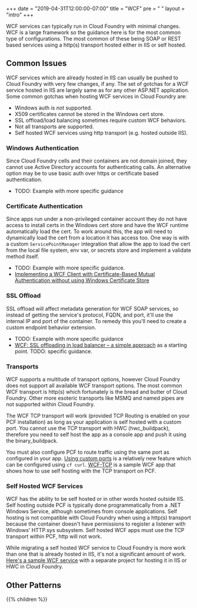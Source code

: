 +++
date = "2019-04-31T12:00:00-07:00"
title = "WCF"
pre = "<i class='fa fa-phone'></i> "
layout = "intro"
+++


WCF services can typically run in Cloud Foundry with minimal changes. WCF is a large framework so the guidance here is for the most common type of configurations. The most common of these being SOAP or REST based services using a http(s) transport hosted either in IIS or self hosted.

## Common Issues

WCF services which are already hosted in IIS can usually be pushed to Cloud Foundry with very few changes, if any. The set of gotchas for a WCF service hosted in IIS are largely same as for any other ASP.NET application. Some common gotchas when hosting WCF services in Cloud Foundry are:

- Windows auth is _not_ supported.
- X509 certificates cannot be stored in the Windows cert store.
- SSL offload/load balancing sometimes require custom WCF behaviors.
- Not all transports are supported.
- Self hosted WCF services using http transport (e.g. hosted outside IIS).

### Windows Authentication

Since Cloud Foundry cells and their containers are not domain joined, they cannot use Active Directory accounts for authenticating calls. An alternative option may be to use basic auth over https or certificate based authentication.

- TODO: Example with more specific guidance

### Certificate Authentication

Since apps run under a non-privileged container account they do not have access to install certs in the Windows cert store and have the WCF runtime automatically load the cert. To work around this, the app will need to dynamically load the cert from a location it has access too. One way is with a custom `ServicePointManager` integration that allow the app to load the cert from the local file system, env var, or secrets store and implement a validate method itself.

- TODO: Example with more specific guidance.
- [Implementing a WCF Client with Certificate-Based Mutual Authentication without using Windows Certificate Store](https://blog.kloud.com.au/2015/11/23/implementing-a-wcf-client-with-certificate-based-mutual-authentication-without-using-windows-certificate-store/)

### SSL Offload

SSL offload will affect metadata generation for WCF SOAP services, so instead of getting the service's protocol, FQDN, and port, it'll use the internal IP and port of the container. To remedy this you'll need to create a custom endpoint behavior extension.

- TODO: Example with more specific guidance
- [WCF: SSL offloading in load balancer – a simple approach](https://blogs.msdn.microsoft.com/dsnotes/2016/05/14/wcf-ssl-offloading-in-load-balancer-a-simple-approach/) as a starting point. TODO: specific guidance.

### Transports

WCF supports a multitude of transport options, however Cloud Foundry does not support all available WCF transport options. The most common WCF transport is http(s) which fortunately is the bread and butter of Cloud Foundry. Other more esoteric transports like MSMQ and named pipes are not supported within Cloud Foundry.

The WCF TCP transport will work (provided TCP Routing is enabled on your PCF installation) as long as your application is self hosted with a custom port. You cannot use the TCP transport with HWC (hwc_buildpack), therefore you need to self host the app as a console app and push it using the binary_buildpack.

You must also configure PCF to route traffic using the same port as configured in your app. [Using custom ports](https://docs.cloudfoundry.org/devguide/custom-ports.html) is a relatively new feature which can be configured using `cf curl`. [WCF-TCP](https://github.com/greenhouse-org/wcf-tcp) is a sample WCF app that shows how to use self hosting with the TCP transport on PCF.

### Self Hosted WCF Services

WCF has the ability to be self hosted or in other words hosted outside IIS. Self hosting outside PCF is typically done programmatically from a .NET Windows Service, although sometimes from console applications. Self hosting is not compatible with Cloud Foundry when using a http(s) transport because the container doesn't have permissions to register a listener with Windows' HTTP.sys subsystem. Self hosted WCF apps must use the TCP transport within PCF, http will not work.

While migrating a self hosted WCF service to Cloud Foundry is more work than one that is already hosted in IIS, it's not a significant amount of work. [Here's a sample WCF service](https://github.com/sneal/WCFServiceSample) with a separate project for hosting it in IIS or HWC in Cloud Foundry.

## Other Patterns

{{% children  %}}
